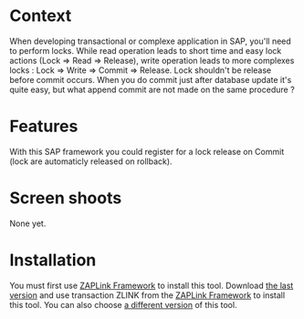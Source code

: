 
# Context #
When developing transactional or complexe application in SAP, you'll need to perform locks. While read operation leads to short time and easy lock actions (Lock => Read => Release), write operation leads to more complexes locks : Lock => Write => Commit => Release.
Lock shouldn't be release before commit occurs. When you do commit just after database update it's quite easy, but what append commit are not made on the same procedure ?

# Features #
With this SAP framework you could register for a lock release on Commit (lock are automaticly released on rollback).

# Screen shoots #
None yet.

# Installation #
You must first use [ZAPLink Framework](http://www.zaplink.info/) to install this tool. Download [the last version](http://code.google.com/p/ygpl/downloads/list?can=2&q=label%3ALastVer+label%3AComp-ULOC) and use transaction ZLINK from the [ZAPLink Framework](http://www.zaplink.info/) to install this tool.
You can also choose [a different version](http://code.google.com/p/ygpl/downloads/list?can=2&q=label%3AComp-ULOC) of this tool.